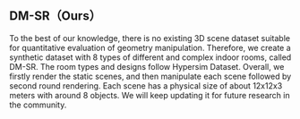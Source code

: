 ## DM-SR（Ours）

To the best of our knowledge, there is no existing 3D scene dataset suitable for quantitative evaluation of geometry manipulation. Therefore, we create a synthetic dataset with 8 types of different and complex indoor rooms, called DM-SR. The room types and designs follow Hypersim Dataset. Overall, we firstly render the static scenes, and then manipulate each scene followed by second round rendering. Each scene has a physical size of about 12x12x3 meters with around 8 objects. We will keep updating it for future research in the community.
